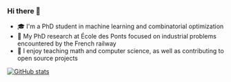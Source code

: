 ### Hi there 👋

- 🎓 I'm a PhD student in machine learning and combinatorial optimization
- 🚂 My PhD research at École des Ponts focused on industrial problems encountered by the French railway
- 🏫 I enjoy teaching math and computer science, as well as contributing to open source projects

[![GitHub stats](https://github-readme-stats.vercel.app/api?username=gdalle&count_private=true&show_icons=true&theme=midnight-purple)](https://github.com/anuraghazra/github-readme-stats)
